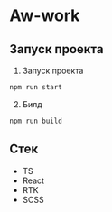# Aw-work

## Запуск проекта

1. Запуск проекта

```bash
npm run start
```

2. Билд

```bash
npm run build
```

## Стек

- TS
- React
- RTK
- SCSS
